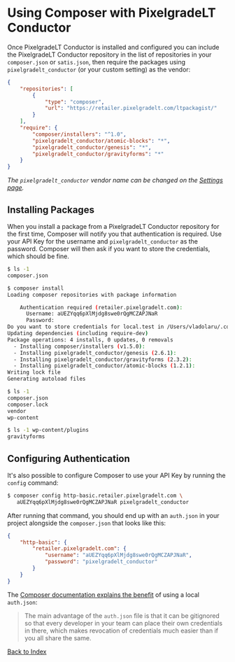 # Using Composer with PixelgradeLT Conductor

Once PixelgradeLT Conductor is installed and configured you can include the PixelgradeLT Conductor repository in the list of repositories in your `composer.json` or `satis.json`, then require the packages using `pixelgradelt_conductor` (or your custom setting) as the vendor:

```json
{
	"repositories": [
		{
			"type": "composer",
			"url": "https://retailer.pixelgradelt.com/ltpackagist/"
		}
	],
	"require": {
		"composer/installers": "^1.0",
		"pixelgradelt_conductor/atomic-blocks": "*",
		"pixelgradelt_conductor/genesis": "*",
		"pixelgradelt_conductor/gravityforms": "*"
	}
}
```

_The `pixelgradelt_conductor` vendor name can be changed on the [Settings page](settings.md)._

## Installing Packages

When you install a package from a PixelgradeLT Conductor repository for the first time, Composer will notify you that authentication is required. Use your API Key for the username and `pixelgradelt_conductor` as the password. Composer will then ask if you want to store the credentials, which should be fine.

```sh
$ ls -1
composer.json

$ composer install
Loading composer repositories with package information

    Authentication required (retailer.pixelgradelt.com):
      Username: aUEZYqq6pXlMjdg8swe0rQgMCZAPJNaR
      Password:
Do you want to store credentials for local.test in /Users/vladolaru/.composer/auth.json ? [Yn] y
Updating dependencies (including require-dev)
Package operations: 4 installs, 0 updates, 0 removals
  - Installing composer/installers (v1.5.0):
  - Installing pixelgradelt_conductor/genesis (2.6.1):
  - Installing pixelgradelt_conductor/gravityforms (2.3.2):
  - Installing pixelgradelt_conductor/atomic-blocks (1.2.1):
Writing lock file
Generating autoload files

$ ls -1
composer.json
composer.lock
vendor
wp-content

$ ls -1 wp-content/plugins
gravityforms
```

## Configuring Authentication

It's also possible to configure Composer to use your API Key by running the `config` command:

```sh
$ composer config http-basic.retailer.pixelgradelt.com \
   aUEZYqq6pXlMjdg8swe0rQgMCZAPJNaR pixelgradelt_conductor
```

After running that command, you should end up with an `auth.json` in your project alongside the `composer.json` that looks like this:

```json
{
    "http-basic": {
        "retailer.pixelgradelt.com": {
            "username": "aUEZYqq6pXlMjdg8swe0rQgMCZAPJNaR",
            "password": "pixelgradelt_conductor"
        }
    }
}
```

The [Composer documentation explains the benefit](https://getcomposer.org/doc/articles/http-basic-authentication.md) of using a local `auth.json`:
 
> The main advantage of the `auth.json` file is that it can be gitignored so that every developer in your team can place their own credentials in there, which makes revocation of credentials much easier than if you all share the same.

[Back to Index](index.md)

